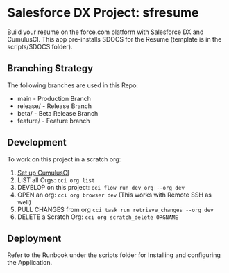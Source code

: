 # Salesforce DX Project: sfresume

Build your resume on the force.com platform with Salesforce DX and CumulusCI. This app pre-installs SDOCS for the Resume (template is in the scripts/SDOCS folder).  

## Branching Strategy
The following branches are used in this Repo:
* main - Production Branch
* release/ - Release Branch
* beta/ - Beta Release Branch
* feature/ - Feature branch

## Development

To work on this project in a scratch org:

1. [Set up CumulusCI](https://cumulusci.readthedocs.io/en/latest/tutorial.html)
1. LIST all Orgs: `cci org list`
1. DEVELOP on this project: `cci flow run dev_org --org dev`
1. OPEN an org: `cci org browser dev` (This works with Remote SSH as well)
1. PULL CHANGES from org `cci task run retrieve_changes --org dev` 
1. DELETE a Scratch Org: `cci org scratch_delete ORGNAME`

## Deployment
Refer to the Runbook under the scripts folder for Installing and configuring the Application.